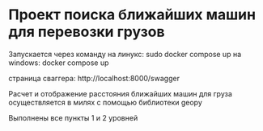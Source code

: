 # Проект поиска ближайших машин для перевозки грузов

Запускается через команду
на линукс: sudo docker compose up
на windows: docker compose up

страница сваггера:
http://localhost:8000/swagger

Расчет и отображение расстояния ближайших машин для груза осуществляется в милях с помощью библиотеки geopy

Выполнены все пункты 1 и 2 уровней
